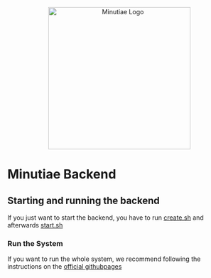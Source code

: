 <p align="center">
  <img src="../images/logo.svg" width="320" alt="Minutiae Logo" />
</p>

# Minutiae Backend

## Starting and running the backend
If you just want to start the backend, you have to run [create.sh](create.sh)
and afterwards [start.sh](start.sh)

### Run the System
If you want to run the whole system, we recommend following the instructions on the
[official githubpages](https://sarahfeichtinger.github.io/minutiae-website/)